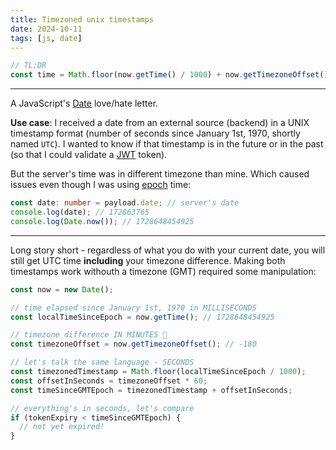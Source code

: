 ```yaml
---
title: Timezoned unix timestamps
date: 2024-10-11
tags: [js, date]
---
```


```ts
// TL;DR
const time = Math.floor(now.getTime() / 1000) + now.getTimezoneOffset() * 60;
```

---

A JavaScript's [Date](https://developer.mozilla.org/en-US/docs/Web/JavaScript/Reference/Global_Objects/Date) love/hate letter.

**Use case**: I received a date from an external source (backend) in a UNIX timestamp format
(number of seconds since January 1st, 1970, shortly named `UTC`).
I wanted to know if that timestamp is in the future or in the past
(so that I could validate a [JWT](https://jwt.io) token).

But the server's time was in different timezone than mine. Which caused issues even though
I was using [epoch](https://developer.mozilla.org/en-US/docs/Web/JavaScript/Reference/Global_Objects/Date#the_epoch_timestamps_and_invalid_date) time:

```ts
const date: number = payload.date; // server's date
console.log(date); // 172863765
console.log(Date.now()); // 1728648454925
```

---

Long story short - regardless of what you do with your current date, you will still get UTC time **including**
your timezone difference. Making both timestamps work withouth a timezone (GMT) required some manipulation:

```ts
const now = new Date();

// time elapsed since January 1st, 1970 in MILLISECONDS
const localTimeSinceEpoch = now.getTime(); // 1728648454925

// timezone difference IN MINUTES 🤯
const timezoneOffset = now.getTimezoneOffset(); // -180

// let's talk the same language - SECONDS
const timezonedTimestamp = Math.floor(localTimeSinceEpoch / 1000);
const offsetInSeconds = timezoneOffset * 60;
const timeSinceGMTEpoch = timezonedTimestamp + offsetInSeconds;

// everything's in seconds, let's compare
if (tokenExpiry < timeSinceGMTEpoch) {
  // not yet expired!
}
```
